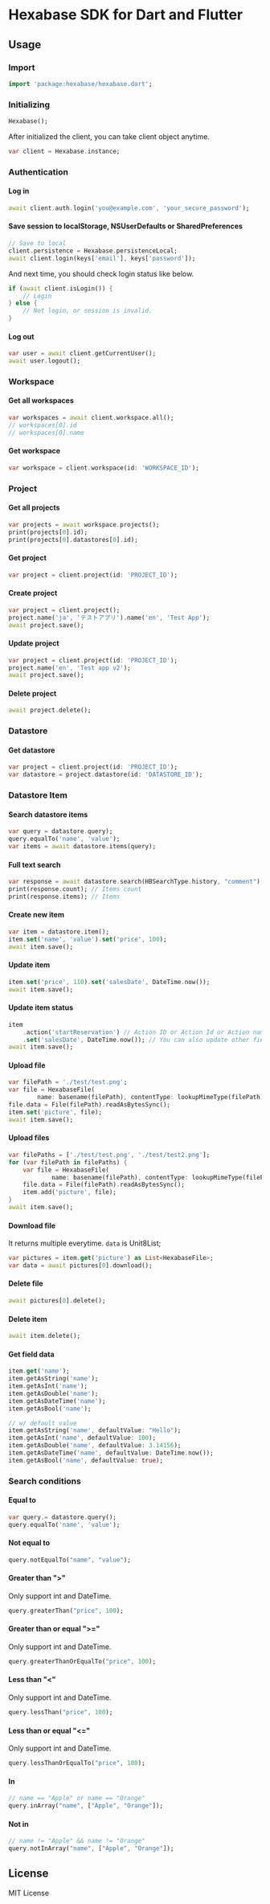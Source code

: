 # Hexabase SDK for Dart and Flutter

## Usage

### Import

```dart
import 'package:hexabase/hexabase.dart';
```

### Initializing

```dart
Hexabase();
```

After initialized the client, you can take client object anytime.

```dart
var client = Hexabase.instance;
```

### Authentication

#### Log in 

```dart
await client.auth.login('you@example.com', 'your_secure_password');
```

#### Save session to localStorage, NSUserDefaults or SharedPreferences

```dart
// Save to local
client.persistence = Hexabase.persistenceLocal;
await client.login(keys['email'], keys['password']);
```

And next time, you should check login status like below.

```dart
if (await client.isLogin()) {
	// Login
} else {
	// Not login, or session is invalid.
}
```

#### Log out

```dart
var user = await client.getCurrentUser();
await user.logout();
```

### Workspace

#### Get all workspaces

```dart
var workspaces = await client.workspace.all();
// workspaces[0].id
// workspaces[0].name
```

#### Get workspace

```dart
var workspace = client.workspace(id: 'WORKSPACE_ID');
```

### Project

#### Get all projects

```dart
var projects = await workspace.projects();
print(projects[0].id);
print(projects[0].datastores[0].id);
```

#### Get project

```dart
var project = client.project(id: 'PROJECT_ID');
```

#### Create project

```dart
var project = client.project();
project.name('ja', 'テストアプリ').name('en', 'Test App');
await project.save();
```

#### Update project

```dart
var project = client.project(id: 'PROJECT_ID');
project.name('en', 'Test app v2');
await project.save();
```

#### Delete project

```dart
await project.delete();
```

### Datastore

#### Get datastore

```dart
var project = client.project(id: 'PROJECT_ID');
var datastore = project.datastore(id: 'DATASTORE_ID');
```

### Datastore Item

#### Search datastore items

```dart
var query = datastore.query);
query.equalTo('name', 'value');
var items = await datastore.items(query);
```

#### Full text search

```dart
var response = await datastore.search(HBSearchType.history, "comment");
print(response.count); // Items count
print(response.items); // Items
```

#### Create new item

```dart
var item = datastore.item();
item.set('name', 'value').set('price', 100);
await item.save();
```

#### Update item

```dart
item.set('price', 110).set('salesDate', DateTime.now());
await item.save();
```

#### Update item status

```dart
item
	.action('startReservation') // Action ID or Action Id or Action name (English) or Action name (Japanese)
	.set('salesDate', DateTime.now()); // You can also update other fields
await item.save();
```

#### Upload file

```dart
var filePath = './test/test.png';
var file = HexabaseFile(
		name: basename(filePath), contentType: lookupMimeType(filePath));
file.data = File(filePath).readAsBytesSync();
item.set('picture', file);
await item.save();
```

#### Upload files

```dart
var filePaths = ['./test/test.png', './test/test2.png'];
for (var filePath in filePaths) {
	var file = HexabaseFile(
			name: basename(filePath), contentType: lookupMimeType(filePath));
	file.data = File(filePath).readAsBytesSync();
	item.add('picture', file);
}
await item.save();
```

#### Download file

It returns multiple everytime. `data` is Unit8List;

```dart
var pictures = item.get('picture') as List<HexabaseFile>;
var data = await pictures[0].download();
```

#### Delete file

```dart
await pictures[0].delete();
```

#### Delete item

```dart
await item.delete();
```

#### Get field data

```dart
item.get('name');
item.getAsString('name');
item.getAsInt('name');
item.getAsDouble('name');
item.getAsDateTime('name');
item.getAsBool('name');

// w/ default value
item.getAsString('name', defaultValue: "Hello");
item.getAsInt('name', defaultValue: 100);
item.getAsDouble('name', defaultValue: 3.14156);
item.getAsDateTime('name', defaultValue: DateTime.now());
item.getAsBool('name', defaultValue: true);
```

### Search conditions

#### Equal to

```dart
var query.= datastore.query();
query.equalTo('name', 'value');
```

#### Not equal to

```dart
query.notEqualTo("name", "value");
```

#### Greater than ">"

Only support int and DateTime.

```dart
query.greaterThan("price", 100);
```

#### Greater than or equal ">="

Only support int and DateTime.

```dart
query.greaterThanOrEqualTo("price", 100);
```

#### Less than "<"

Only support int and DateTime.

```dart
query.lessThan("price", 100);
```

#### Less than or equal "<="

Only support int and DateTime.

```dart
query.lessThanOrEqualTo("price", 100);
```

#### In

```dart
// name == "Apple" or name == "Orange"
query.inArray("name", ["Apple", "Orange"]);
```

#### Not in

```dart
// name != "Apple" && name != "Orange"
query.notInArray("name", ["Apple", "Orange"]);
```

## License

MIT License


